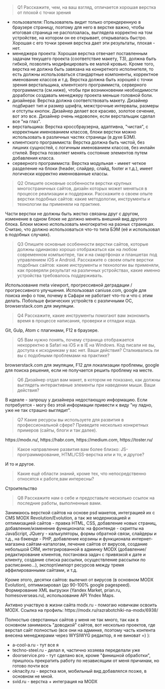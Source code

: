 <h2></h2>

<blockquote>Q1 
Расскажите, чем, на ваш взгляд, отличается хорошая верстка от плохой с точки зрения</blockquote>
<ul>
<li>	пользователя:
Пользователь видит только отрендеренную в браузере страницу, поэтому для него в верстке важно, чтобы итоговая страница не расползалась, выглядела корректно на том устройстве, на котором он ее открывает, открывалась быстро. 
Хорошая с его точки зрения верстка дает эти результаты, плохая - нет.</li>

<li>менеджера проекта:
Хорошая верстка отвечает поставленным задачам текущего проекта (соответствие макету, ТЗ), должна быть гибкой, позволять модифицировать ее малой кровью. Кроме того, верстка не должна быть завязана на конкретного исполнителя, то есть должны использоваться стандартные компоненты, корректное именование классов и т.д. Верстка должна быть хорошей с точки зрения верстальщика, клиентского программиста, серверного программиста (см.ниже), чтобы при возникновении необходимости доработок создавать менеджеру проекта меньше головной боли.</li>

<li>дизайнера:
Верстка должна соответствовать макету. Дизайнер подбирает тип и размер шрифта, межстрочные интервалы, размеры и отступы кнопок. Дизайнер делает все красиво, золотое сечение, вот это все. Дизайнер очень недоволен, если верстальщик сделал все "на глаз".</li>

<li>верстальщика:
Верстка кроссбраузерна, адаптивна, "чистая", с корректным именованием классов, блоки верстки можно использовать в различных частях страницы (в духе БЭМ). </li>

<li>клиентского программиста:
Верстка должна быть чистой, без лишних сущностей, с логичным именованием классов, без инлайн стилей. Верстка позволяет менять состояние элементов путем добавления класса.</li>


<li>серверного программиста:
Верстка модульная - имеет четкое разделение на блоки (header, слайдер, слайд, footer и т.д.), имеет логически корректно именнованные классы.</li>
</ul>

<blockquote>Q2
Опишите основные особенности верстки крупных многостраничных сайтов, дизайн которых может меняться в процессе реализации и поддержки.
Расскажите о своем опыте верстки подобных сайтов: какие методологии, инструменты и технологии вы применяли на практике.</blockquote>

<p>Части верстки не должны быть жестко связаны друг с другом, изменение в одном блоке не должно менять внешний вид другого блока. Блоки можно использовать многократно на разных страницах.
Считаю, что должно использоваться что-то типа БЭМ (её и использовал в подобных случаях). 



<blockquote>Q3
Опишите основные особенности верстки сайтов, которые должны одинаково хорошо отображаться как на любом современном компьютере, так и на смартфонах и планшетах под управлением iOS и Android. Расскажите о своем опыте верстки подобных сайтов: какие инструменты и технологии вы применяли, как проверяли результат на различных устройствах, какие именно устройства требовалось поддерживать.</blockquote>

<p>Использование meta viewport, прогрессивной деградации / прогрессивного улучшения. 
Использовал caniuse.com, google для поиска инфо о том, почему в Сафари не работает что-то и что с этим делать. Побольше физических устройств с различными ОС, browserstack.com для эмуляции.


<blockquote>Q4
Расскажите, какие инструменты помогают вам экономить время в процессе написания, проверки и отладки кода.</blockquote>

<p>Git, Gulp, Atom с плагинами, F12 в браузере.

<blockquote>Q5
Вам нужно понять, почему страница отображается некорректно в Safari на iOS и в IE на Windows. Код писали не вы, доступа к исходникам у вас нет. Ваши действия? Сталкивались ли вы с подобными проблемами на практике?</blockquote>

<p>browserstack.com для эмуляции, F12 для локализации проблемы, google для поиска решения, если не получается решить проблему на месте.

<blockquote>Q6
Дизайнер отдал вам макет, в котором не показано, как должны выглядеть интерактивные элементы при наведении мыши. Ваши действия?</blockquote>

<p>В идеале - запрошу у дизайнера недостающую информацию. Если потребуется - могу без этой информации привести к виду "ну ладно, уже не так страшно выглядит".


<blockquote>Q7
Какие ресурсы вы используете для развития в профессиональной сфере? Приведите несколько конкретных примеров (сайты, блоги и так далее).</blockquote>

<p>https://modx.ru/, https://habr.com, https://medium.com, https://toster.ru/

<blockquote>Какое направление развития вам более близко: JS-программирование, HTML/CSS-верстка или и то, и другое?</blockquote>
<p>И то и другое.


<blockquote>Какие ещё области знаний, кроме тех, что непосредственно относятся к работе,вам интересны?</blockquote>
<p>Строительство 


<blockquote>Q8
Расскажите нам о себе и предоставьте несколько ссылок на последние работы, выполненные вами.</blockquote>

<p>Занимаюсь версткой сайтов на основе psd макетов, интеграцией их с CMS MODX Revolution/Evolution, а так же модернизацией и оптимизацией сайтов - правка HTML, CSS, добавление новых страниц, добавление/изменение функционала:
на фронтенде - скрипты на JavaScript, JQuery - калькуляторы, формы обратной связи, слайдеры и т.д., 
на бэкенде - PHP, добавление корзины и функционала интернет-магазина сайтам-каталогам, лечение сайтов от вирусов, создание небольшой CRM, интегрированной в админку MODX (добавление/редактирование клиентов, постановка задач с привязкой к дате и клиенту, создание списка рассылки, осуществление рассылки по расписанию...), экспорт/импорт ресурсов между тремя аффилированными сайтами, и т.д. 
<p>Кроме этого, десятки сайтов: 
вылечил от вирусов (в основном MODX Evolution), 
оптимизировал (до 90-100% google pagespeed).
Формирование XML выгрузки (Yandex Market, prian.ru, homesoverseas.ru), использование API Yndex Maps.
<p>Активно участвую в жизни сайта modx.ru - помогаю новичкам освоить MODX. Ссылка на профиль: https://modx.ru/razrabotchiki-na-modx/6938/

<p>Полностью сверстанных сайтов у меня не так много, так как в основном занимаюсь "доводкой" сайтов, вот несколько проектов, где верстал сайт полностью (все они на админке, поэтому часть контента внесена менеджерами через WYSIWYG редактор, я не виноват =) ):

<ul>
	<li>a-cool-a.ru - тут все я</li>
<li>techno-steel.ru - делал я, частично хозяева переделали уже</li>
<li>doorservice.pro - тут сделано все, кроме "финишной обработки", пришлось прекратить работу по независящим от меня причинам, но готово почти все</li>
<li>oknacity.ru - верстка моя, мобильный вид добавлялся позже, в основном не мной.</li>
<li>svid.ru - верстка + интеграция на MODX</li>
</ul>
